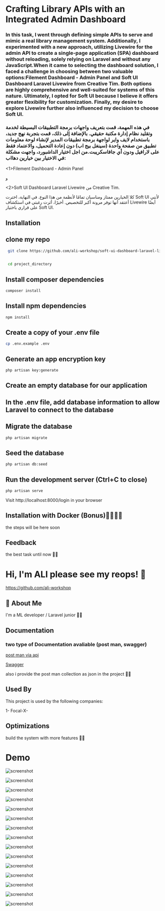 # Crafting Library APIs with an Integrated Admin Dashboard
### In this task, I went through defining simple APIs to serve and mimic a real library management system. Additionally, I experimented with a new approach, utilizing Livewire for the admin API to create a single-page application (SPA) dashboard without reloading, solely relying on Laravel and without any JavaScript.When it came to selecting the dashboard solution, I faced a challenge in choosing between two valuable options:Filement Dashboard - Admin Panel and Soft UI Dashboard Laravel Livewire from Creative Tim. Both options are highly comprehensive and well-suited for systems of this nature. Ultimately, I opted for Soft UI because I believe it offers greater flexibility for customization. Finally, my desire to explore Livewire further also influenced my decision to choose Soft UI.

### في هذه المهمة، قمت بتعريف واجهات برمجة التطبيقات البسيطة لخدمة وتقليد نظام إدارة مكتبة حقيقي. بالإضافة إلى ذلك، قمت بتجربة نهج جديد، باستخدام لايف واير لواجهة برمجة تطبيقات المدير لإنشاء لوحة معلومات تطبيق من صفحة واحدة (سينغل بيج اب) دون إعادة التحميل، والاعتماد فقط على لارافيل ودون أي جافاسكريبت.من اجل اختيار الداشبورد، واجهت مشكلة  في الاختيار بين خيارين دهااب: 
<1>Filement Dashboard - Admin Panel

 
 و

<2>Soft UI Dashboard Laravel Livewire من Creative Tim. 

كلا الخيارين ممتاز  ومناسبان تمامًا لأنظمة من هذا النوع. في النهاية، اخترت Soft UI لأنني أعتقد أنها توفر مرونة أكبر للتخصيص. أخيرًا، أثرت رغبتي في استكشاف Livewire أيضًا على قراري باختيار Soft UI.
## Installation

## clone my repo

```bash
 git clone https://github.com/ali-workshop/soft-ui-dashboard-laravel-livewire-master.git
 

 cd project_directory
```


## Install composer dependencies

```bash
composer install

```
    
 
## Install npm dependencies

```bash
npm install

```   


## Create a copy of your .env file

```bash
cp .env.example .env

```  



## Generate an app encryption key

```bash
php artisan key:generate

```  


## Create an empty database for our application

## In the .env file, add database information to allow Laravel to connect to the database

## Migrate the database

```bash
php artisan migrate

```  


## Seed the database

```bash
php artisan db:seed

``` 


## Run the development server (Ctrl+C to close)

```bash
php artisan serve

``` 
Visit http://localhost:8000/login in your browser

## Installation with Docker (Bonus)💪🏻💪🏻
the steps will be here soon 
## Feedback

the best task until now 💪🏻


# Hi, I'm ALI please see my reops! 👋
https://github.com/ali-workshop


## 🚀 About Me
I'm a ML developer / Laravel junior 💪🏻

## Documentation
### two type of Documentation avaliable (post man, swagger)

[post man via api](https://api.postman.com/collections/34495662-999b57c5-da9f-4c2d-90c7-8c57a5639cb7?access_key=PMAT-01HXGTHFWSP143YQ9MF4MAQ2ET)

[Swagger](http://127.0.0.1:8000/api/documentation)



also i provide the post man collection as json in the project 💪🏻
## Used By

This project is used by the following companies:

1- Focal-X- 



## Optimizations

build the system with more features 💪🏻
# Demo
![screenshot](https://github.com/ali-workshop/soft-ui-dashboard-laravel-livewire-master/blob/main/Demo/Screenshot%20(368).png)


![screenshot](https://github.com/ali-workshop/soft-ui-dashboard-laravel-livewire-master/blob/main/Demo/Screenshot%20(369).png)



![screenshot](https://github.com/ali-workshop/soft-ui-dashboard-laravel-livewire-master/blob/main/Demo/Screenshot%20(370).png)



![screenshot](https://github.com/ali-workshop/soft-ui-dashboard-laravel-livewire-master/blob/main/Demo/Screenshot%20(371).png)



![screenshot](https://github.com/ali-workshop/soft-ui-dashboard-laravel-livewire-master/blob/main/Demo/Screenshot%20(372).png)



![screenshot](https://github.com/ali-workshop/soft-ui-dashboard-laravel-livewire-master/blob/main/Demo/Screenshot%20(373).png)



![screenshot](https://github.com/ali-workshop/soft-ui-dashboard-laravel-livewire-master/blob/main/Demo/Screenshot%20(374).png)



![screenshot](https://github.com/ali-workshop/soft-ui-dashboard-laravel-livewire-master/blob/main/Demo/Screenshot%20(375).png)




![screenshot](https://github.com/ali-workshop/soft-ui-dashboard-laravel-livewire-master/blob/main/Demo/Screenshot%20(376).png)



![screenshot](https://github.com/ali-workshop/soft-ui-dashboard-laravel-livewire-master/blob/main/Demo/Screenshot%20(377).png)



![screenshot](https://github.com/ali-workshop/soft-ui-dashboard-laravel-livewire-master/blob/main/Demo/Screenshot%20(378).png)



![screenshot](https://github.com/ali-workshop/soft-ui-dashboard-laravel-livewire-master/blob/main/Demo/Screenshot%20(379).png)



![screenshot](https://github.com/ali-workshop/soft-ui-dashboard-laravel-livewire-master/blob/main/Demo/Screenshot%20(380).png)





![screenshot](https://github.com/ali-workshop/soft-ui-dashboard-laravel-livewire-master/blob/main/Demo/Screenshot%20(381).png)



![screenshot](https://github.com/ali-workshop/soft-ui-dashboard-laravel-livewire-master/blob/main/Demo/Screenshot%20(382).png)
